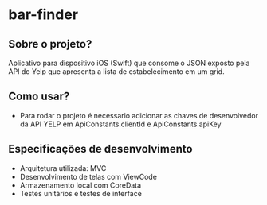 # bar-finder

## Sobre o projeto?

Aplicativo para dispositivo iOS (Swift) que consome o JSON exposto pela API do Yelp que apresenta a lista de estabelecimento em um grid.


## Como usar?

* Para rodar o projeto é necessario adicionar as chaves de desenvolvedor da API YELP em ApiConstants.clientId e ApiConstants.apiKey


## Especificações de desenvolvimento

* Arquitetura utilizada: MVC
* Desenvolvimento de telas com ViewCode
* Armazenamento local com CoreData
* Testes unitários e testes de interface

